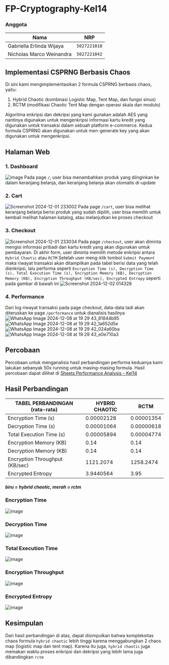 # FP-Cryptography-Kel14

### Anggota
| Nama                            | NRP          |
| ------------------------------- | ------------ |
| Gabriella Erlinda Wijaya        | `5027221018` |
| Nicholas Marco Weinandra        | `5027221042` |

## Implementasi CSPRNG Berbasis Chaos
Di sini kami mengimplementasikan 2 formula CSPRNG berbasis chaos, yaitu:
1. Hybrid Chaotic (kombinasi Logistic Map, Tent Map, dan fungsi sinus)
2. RCTM (modifikasi Chaotic Tent Map dengan operasi skala dan modulo)

Algoritma enkripsi dan dekripsi yang kami gunakan adalah AES yang nantinya digunakan untuk mengenkripsi informasi kartu kredit yang digunakan untuk transaksi dalam sebuah platform e-commerce.
Kedua formula CSPRNG akan digunakan untuk men-generate key yang akan digunakan untuk mengenkripsi.

## Halaman Web
### 1. Dashboard
![image](https://github.com/user-attachments/assets/68928b9a-194f-4d63-91bf-ad1bffae5a7e)
Pada page `/`, user bisa menambahkan produk yang diinginkan ke dalam keranjang belanja, dan keranjang belanja akan otomatis di-update

### 2. Cart
![Screenshot 2024-12-01 233002](https://github.com/user-attachments/assets/85d60046-fec2-4e3f-9c13-50d45609b575)
Pada page `/cart`, user bisa melihat keranjang belanja berisi produk yang sudah dipilih, user bisa memilih untuk kembali melihat halaman katalog, atau melanjutkan ke proses checkout

### 3. Checkout
![Screenshot 2024-12-01 233034](https://github.com/user-attachments/assets/59ca69ba-70af-44e4-a476-f19af368cb73)
Pada page `/checkout`, user akan diminta mengisi informasi pribadi dan kartu kredit yang akan digunakan untuk pembayaran. Di akhir form, user diminta memilih metode enkripsi antara `Hybrid Chaotic` atau `RCTM`
Setelah user meng-klik tombol `Submit Payment` maka riwayat transaksi akan ditampilkan pada tabel berisi data yang telah dienkripsi, lalu performa seperti `Encryption Time (s), Decryption Time (s), Total Execution Time (s), Encryption Memory (KB), Decryption Memory (KB), Encryption Throughput (KB/sec), Encrypted Entropy` seperti pada gambar di bawah ini
![Screenshot 2024-12-02 014328](https://github.com/user-attachments/assets/27940784-956b-4c56-871f-f0ae9fd610d6)
	
### 4. Performance
Dari log riwayat transaksi pada page checkout, data-data tadi akan diteruskan ke page `/performance` untuk dianalisis hasilnya
![WhatsApp Image 2024-12-08 at 19 29 43_81844b95](https://github.com/user-attachments/assets/74ea26d0-06e7-42c1-a4ce-b3bd661b3bb7)
![WhatsApp Image 2024-12-08 at 19 29 42_1a652d5e](https://github.com/user-attachments/assets/6e922409-c172-489c-b64c-542369d1cb80)
![WhatsApp Image 2024-12-08 at 19 29 42_024a60ba](https://github.com/user-attachments/assets/40cd12ef-2e65-47c5-9a6c-0e29931df9bb)
![WhatsApp Image 2024-12-08 at 19 29 43_e0e710a3](https://github.com/user-attachments/assets/2b2e2cd4-2d51-4c59-9792-54b84bdacf97)


## Percobaan
Percobaan untuk menganalisis hasil perbandingan performa keduanya kami lakukan sebanyak 50x running untuk masing-masing formula.
Hasil percobaan dapat dilihat di [Sheets Performance Analysis - Kel14](https://docs.google.com/spreadsheets/d/1wF3TNwW2jKv0-xbTv-Et2CC9iT_aiEc_6NKauzH1Ofk/edit?usp=sharing)

## Hasil Perbandingan
| TABEL PERBANDINGAN (rata-rata)    | HYBRID CHAOTIC  | RCTM            | 
| --------------------------------- | --------------- | --------------- |
| Encryption Time (s)               |    0.00002128   |    0.00001354   |
| Decryption Time (s)               |    0.00001064   |    0.00000618   |
| Total Execution Time (s)          |    0.00005894   |    0.00004774   |
| Encryption Memory (KB)            |       0.14      |       0.14      |
| Decryption Memory (KB)            |       0.14      |       0.14      |
| Encryption Throughput (KB/sec)    |    1121.2074    |    1258.2474    |
| Encrypted Entropy                 |    3.9440564    |       3.95      |

##### **biru = hybrid chaotic, merah = rctm**
### Encryption Time
![image](https://github.com/user-attachments/assets/88596af7-0f6d-458b-a4bd-bc4fc821adb1)

### Decryption Time
![image](https://github.com/user-attachments/assets/1340134f-61da-4127-98b3-1a6d898ce3b6)

### Total Execution Time
![image](https://github.com/user-attachments/assets/e9495209-16da-4250-b48b-c6d6a4cfae01)

### Encryption Throughput
![image](https://github.com/user-attachments/assets/13556c44-abeb-4315-b3b8-a5b15027282e)

### Encrypted Entropy
![image](https://github.com/user-attachments/assets/55b4805d-dcbd-4bf0-ae79-9c7de80eb8b8)


## Kesimpulan
Dari hasil perbandingan di atas, dapat disimpulkan bahwa kompleksitas chaos formula `hybrid chaotic` lebih tinggi karena menggabungkan 2 chaos map (logistic map dan tent map). Karena itu juga, `hybrid chaotic` juga memakan waktu proses enkripsi dan dekripsi yang lebih lama juga dibandingkan `rctm`
